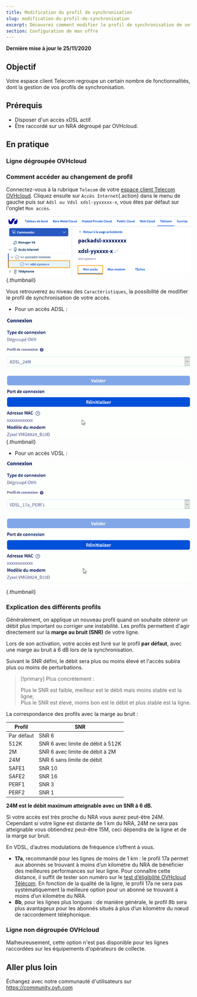 ```yaml
---
title: Modification du profil de synchronisation
slug: modification-du-profil-de-synchronisation
excerpt: Découvrez comment modifier le profil de synchronisation de votre accès xDSL/FTTH
section: Configuration de mon offre
---
```


**Dernière mise à jour le 25/11/2020**

## Objectif

Votre espace client Telecom regroupe un certain nombre de fonctionnalités, dont la gestion de vos profils de synchronisation.

## Prérequis

-   Disposer d'un accès xDSL actif.
-   Être raccordé sur un NRA dégroupé par OVHcloud.

## En pratique

### Ligne dégroupée OVHcloud

### Comment accéder au changement de profil

Connectez-vous à la rubrique `Telecom` de votre [espace client Telecom OVHcloud](https://www.ovh.com/auth/?action=gotomanager). Cliquez ensuite sur `Accès Internet`{.action} dans le menu de gauche puis sur `Adsl ou Vdsl xdsl-yyxxxxx-x`, vous êtes par défaut sur l'onglet `Mon accès`.<br>

![Mon_acces](images/AdslMonAcces.png){.thumbnail}

Vous retrouverez au niveau des `Caractéristiques`, la possibilité de modifier le profil de synchronisation de votre accès.

+ Pour un accès ADSL :

![profil adsl](images/ProfilsADSL.gif){.thumbnail}

+ Pour un accès VDSL :

![profil vdsl](images/ProfilsVDSL.gif){.thumbnail}


### Explication des différents profils

Généralement, on applique un nouveau profil quand on souhaite obtenir un débit plus important ou corriger une instabilité. Les profils permettent d'agir directement sur la **marge au bruit (SNR)** de votre ligne.

Lors de son activation, votre accès est livré sur le profil **par défaut**, avec une marge au bruit à 6 dB lors de la synchronisation.

Suivant le SNR défini, le débit sera plus ou moins élevé et l'accès subira plus ou moins de perturbations.

> [!primary]
> Plus concrètement :
>
> Plus le SNR est faible, meilleur est le débit mais moins stable est la ligne;
> <br>Plus le SNR est élevé, moins bon est le débit et plus stable est la ligne.
>

La correspondance des profils avec la marge au bruit :

| Profil | SNR |
| ------------- | ------------- |
| Par défaut  | SNR 6  |
| 512K  | SNR 6 avec limite de débit à 512K  |
| 2M  | SNR 6 avec limite de débit à 2M  |
| 24M  | SNR 6 sans limite de débit  |
| SAFE1  | SNR 10  |
| SAFE2  | SNR 16  |
| PERF1  | SNR 3  |
| PERF2  | SNR 1  |


**24M est le débit maximum atteignable avec un SNR à 6 dB.**

Si votre accès est très proche du NRA vous aurez peut-être 24M.
Cependant si votre ligne est distante de 1 km du NRA, 24M ne sera pas atteignable vous obtiendrez peut-être 15M, ceci dépendra de la ligne et de la marge sur bruit.


En VDSL, d’autres modulations de fréquence s’offrent à vous.

-  **17a**, recommandé pour les lignes de moins de 1 km : le profil 17a permet aux abonnés se trouvant à moins d’un kilomètre du NRA de bénéficier des meilleures performances sur leur ligne. Pour connaître cette distance, il suffit de tester son numéro sur le [test d’éligibilité OVHcloud Télécom](https://www.ovhtelecom.fr/offre-internet/eligibilite/). En fonction de la qualité de la ligne, le profil 17a ne sera pas systématiquement la meilleure option pour un abonné se trouvant à moins d’un kilomètre du NRA.
-  **8b**, pour les lignes plus longues : de manière générale, le profil 8b sera plus avantageux pour les abonnés situés à plus d’un kilomètre du nœud de raccordement téléphonique.


### Ligne non dégroupée OVHcloud

Malheureusement, cette option n'est pas disponible pour les lignes raccordées sur les équipements d'opérateurs de collecte.


## Aller plus loin

Échangez avec notre communauté d'utilisateurs sur <https://community.ovh.com>
